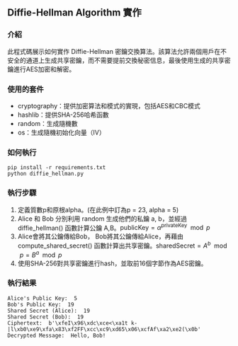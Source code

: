 ## Diffie-Hellman Algorithm 實作

### 介紹
此程式碼展示如何實作 Diffie-Hellman 密鑰交換算法。該算法允許兩個用戶在不安全的通道上生成共享密鑰，而不需要提前交換秘密信息，最後使用生成的共享密鑰進行AES加密和解密。

### 使用的套件
- cryptography：提供加密算法和模式的實現，包括AES和CBC模式
- hashlib：提供SHA-256哈希函數
- random：生成隨機數
- os：生成隨機初始化向量（IV）

### 如何執行
```
pip install -r requirements.txt
python diffie_hellman.py
```
### 執行步驟
1. 定義質數p和原根alpha。(在此例中訂為p = 23, alpha = 5)
2. Alice 和 Bob 分別利用 random 生成他們的私鑰 a, b，並經過 diffie_hellman() 函數計算公鑰 A,B。$\text{publicKey} = \alpha ^{\text{privateKey}} \mod{p}$
3. Alice會將其公鑰傳給Bob， Bob將其公鑰傳給Alice，再藉由compute_shared_secret() 函數計算出共享密鑰。$\text{sharedSecret} = A^b \mod{p} = B^a \mod{p}$
4. 使用SHA-256對共享密鑰進行hash，並取前16個字節作為AES密鑰。

### 執行結果
```
Alice's Public Key:  5
Bob's Public Key:  19
Shared Secret (Alice):  19
Shared Secret (Bob):  19
Ciphertext:  b'\xfeI\x96\xdc\xce<\xa1t k-|l\xb0\xe9\xfa\x83\xf2FF\xcc\xc9\xd65\x06\xcfAf\xa2\xe2(\x0b'
Decrypted Message:  Hello, Bob!
```
